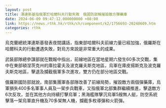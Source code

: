```yaml
---
layout: post
title: 澤連斯基指俄軍於哈爾科夫行動失敗　俄國防部稱摧毀敵方彈藥庫
date: 2024-06-09 09:47:12.000000000 +08:00
link: https://news.rthk.hk/rthk/ch/component/k2/1756693-20240609.htm
categories: rthk
---
```


烏克蘭總統澤連斯基發表夜間講話，指東部哈爾科夫前線力量已經加強，俄羅斯在哈爾科夫的行動遭遇失敗，對烏方來說是非常重大的成果。

武裝部隊總參謀部就在戰報中指出，前線地區在當地星期六發生60多次交戰，集中在東部頓涅茨克州的庫拉霍夫及波克羅夫斯克地區，烏軍在庫皮揚斯克及波克羅夫斯克地區，擊退及攔截俄軍多次進攻，雙方仍在部分地區交戰。

俄羅斯國防部就說，南部集團軍各部隊改善了前線局勢，摧毀敵方兩個彈藥庫，烏軍損失400多名軍事人員及一架步兵戰車，又指俄軍北部集群繼續推進，擊退敵方6次反攻，並在其他方向持續打擊烏軍；黑海艦隊擊沉烏軍5艘無人艇，防空系統擊落一架烏軍直升機及70多架無人機，攔截多枚導彈和火箭彈。
